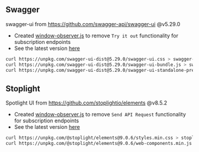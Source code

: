 ## Swagger

swagger-ui from https://github.com/swagger-api/swagger-ui @v5.29.0
- Created [window-observer.js](./swagger-ui/window-observer.js) to remove `Try it out` functionality for subscription endpoints
- See the latest version [here](https://unpkg.com/browse/swagger-ui-dist@5.29.0/)

```bash
curl https://unpkg.com/swagger-ui-dist@5.29.0/swagger-ui.css > swagger-ui/swagger-ui.css
curl https://unpkg.com/swagger-ui-dist@5.29.0/swagger-ui-bundle.js > swagger-ui/swagger-ui-bundle.js
curl https://unpkg.com/swagger-ui-dist@5.29.0/swagger-ui-standalone-preset.js > swagger-ui/swagger-ui-standalone-preset.js
```

## Stoplight
Spotlight UI from https://github.com/stoplightio/elements @v8.5.2
- Created [window-observer.js](./stoplight-ui/window-observer.js) to remove `Send API Request` functionality for subscription endpoints
- See the latest version [here](https://unpkg.com/browse/@stoplight/elements-core@8.5.2/)

```bash
curl https://unpkg.com/@stoplight/elements@9.0.6/styles.min.css > stoplight-ui/styles.min.css
curl https://unpkg.com/@stoplight/elements@9.0.6/web-components.min.js > stoplight-ui/web-components.min.js
```
